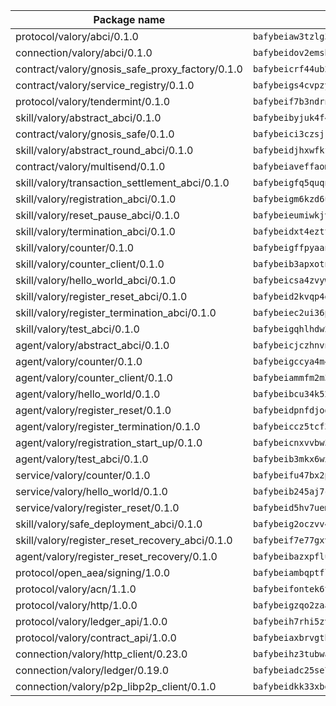 | Package name                                                  | Package hash                                                  |
| ------------------------------------------------------------- | ------------------------------------------------------------- |
| protocol/valory/abci/0.1.0                                    | `bafybeiaw3tzlg3rkvnn5fcufblktmfwngmxugn4yo7pyjp76zz6aqtqcay` |
| connection/valory/abci/0.1.0                                  | `bafybeidov2emsbfxlgfjqpmh6sqs4sed35ybfsmvxsoixtovif5fmrchiq` |
| contract/valory/gnosis_safe_proxy_factory/0.1.0               | `bafybeicrf44ub2kauwxan3zfbdmeqb2ae7xhftwucevr7q42bwho5oqcoa` |
| contract/valory/service_registry/0.1.0                        | `bafybeigs4cvpzyubnyw4cblgzqgkvrkrbpzsexxppcufxvssltxyx3ahua` |
| protocol/valory/tendermint/0.1.0                              | `bafybeif7b3ndrnwunl6s42e2cd6cu5hxruiimz3lwixb3r6um2lsldgldi` |
| skill/valory/abstract_abci/0.1.0                              | `bafybeibyjuk4f47jyytumavyggxddp65afkasvz6for5mikwvvtt547h5m` |
| contract/valory/gnosis_safe/0.1.0                             | `bafybeici3czsjrkeby4j3cppb2syrvmo3fx7ivi2bw3acevo4fzrf7kbui` |
| skill/valory/abstract_round_abci/0.1.0                        | `bafybeidjhxwfkfaxsltiyy5yjcujr7y5bpcabzldbbd7rktxzjtrt552oq` |
| contract/valory/multisend/0.1.0                               | `bafybeiaveffaomsnmsc5hx62o77u7ilma6eipox7m5lrwa56737ektva3i` |
| skill/valory/transaction_settlement_abci/0.1.0                | `bafybeigfq5quqnsdfdv3gatjhqmbm4c4qr345xsxalwt4kii2gwrgcb54m` |
| skill/valory/registration_abci/0.1.0                          | `bafybeigm6kzd6utkb7yl6klxanx7i7azdtrrpx4yzj5qqocpmjudxybjvi` |
| skill/valory/reset_pause_abci/0.1.0                           | `bafybeieumiwkjvkvwdy6c5zhpfrcovrkhjbrr2zp5kkl3nkfh7y76ytkgq` |
| skill/valory/termination_abci/0.1.0                           | `bafybeidxt4ezttocpuegdpbmkwhhcameceie7hnkhhiamiqxxmdqraih2i` |
| skill/valory/counter/0.1.0                                    | `bafybeigffpyaanh3rjvamcq3fh3qqs2k5xtj67aytt742nm4eorgmgkqhy` |
| skill/valory/counter_client/0.1.0                             | `bafybeib3apxotnry7gt6a5q2cesdobjlcb5bjqjuzwnp4f5naozbiyxvja` |
| skill/valory/hello_world_abci/0.1.0                           | `bafybeicsa4zvywvvlmevp5juyinzq6uknoi7ahhpwcc33dvhyehnl3nkbe` |
| skill/valory/register_reset_abci/0.1.0                        | `bafybeid2kvqp4gi5v6alop7gofzr3v32bxo4bvji72kaa3qqwtp5hkqhl4` |
| skill/valory/register_termination_abci/0.1.0                  | `bafybeiec2ui36pgycagykq4xngtqg2qs4qpwdzntekr6mo3l73qgoty3se` |
| skill/valory/test_abci/0.1.0                                  | `bafybeigqhlhdw2ucvvjxu4mwfy5vxipnlmhcr6bwww2oobzfb344brxoau` |
| agent/valory/abstract_abci/0.1.0                              | `bafybeicjczhnvn54x7amlp7mzjw3gj6g2da7kw56n2jwwecndeozega3hi` |
| agent/valory/counter/0.1.0                                    | `bafybeigccya4m44q2u5pgi7jdei5sre54l2ykkw5j3ven3mhifkxpivpyq` |
| agent/valory/counter_client/0.1.0                             | `bafybeiammfm2m3xatutqrn6xxp7tty3bzynqjqwjjiygezvcrbbnrf62o4` |
| agent/valory/hello_world/0.1.0                                | `bafybeibcu34k52nhhhwssczn7v6isnopvv3dsjrr3eque3bxymwughtbm4` |
| agent/valory/register_reset/0.1.0                             | `bafybeidpnfdjodsud5hhopw3em4jun3o6lxbrpbqake7xmsbxsqx2aoiei` |
| agent/valory/register_termination/0.1.0                       | `bafybeiccz5tcf36rkwpr7pxxpwjfpmok5rj7ofgctke22sxxtkitxcrj44` |
| agent/valory/registration_start_up/0.1.0                      | `bafybeicnxvvbw34iybvbsk4onvgttb3tefmwovkz572jvgqimdzsww43hy` |
| agent/valory/test_abci/0.1.0                                  | `bafybeib3mkx6wx4vabl4x2gltjbg7d4qsfom2qk2khtnd6mkw7hes3oeti` |
| service/valory/counter/0.1.0                                  | `bafybeifu47bx2pfunneuudkrdqaogygp3ube5y7xxz6g53xsirm5bktfre` |
| service/valory/hello_world/0.1.0                              | `bafybeib245aj7co2me67cvkqjwobu6qlszfmo7g7hmkgbl3gixczbvw5ue` |
| service/valory/register_reset/0.1.0                           | `bafybeid5hv7ueme6c5ckroqjdufayq3xf5jyofkvbxdjofivfxmlknfohq` |
| skill/valory/safe_deployment_abci/0.1.0                       | `bafybeig2oczvv4h2yqdqbhki2rya6qc7be7bg4fdxdr6ydm3i6ewnsr3cy` |
| skill/valory/register_reset_recovery_abci/0.1.0               | `bafybeif7e77gxvra4mthsyn5zremwkhrhqdqdi52y2b73aehvcjrt5oeim` |
| agent/valory/register_reset_recovery/0.1.0                    | `bafybeibazxpfluwmzubdg272mve2htks6fkfkqkdygho3i255rh5oypl5a` |
| protocol/open_aea/signing/1.0.0                               | `bafybeiambqptflge33eemdhis2whik67hjplfnqwieoa6wblzlaf7vuo44` |
| protocol/valory/acn/1.1.0                                     | `bafybeifontek6tvaecatoauiule3j3id6xoktpjubvuqi3h2jkzqg7zh7a` |
| protocol/valory/http/1.0.0                                    | `bafybeigzqo2zaakcjtzzsm6dh4x73v72xg6ctk6muyp5uq5ueb7y34fbxy` |
| protocol/valory/ledger_api/1.0.0                              | `bafybeih7rhi5zvfvwakx5ifgxsz2cfipeecsh7bm3gnudjxtvhrygpcftq` |
| protocol/valory/contract_api/1.0.0                            | `bafybeiaxbrvgtbdrh4lslskuxyp4awyr4whcx3nqq5yrr6vimzsxg5dy64` |
| connection/valory/http_client/0.23.0                          | `bafybeihz3tubwado7j3wlivndzzuj3c6fdsp4ra5r3nqixn3ufawzo3wii` |
| connection/valory/ledger/0.19.0                               | `bafybeiadc25se7dgnn4mufztwpzdono4xsfs45qknzdqyi3gckn6ccuv44` |
| connection/valory/p2p_libp2p_client/0.1.0                     | `bafybeidkk33xbga54szmitk6uwsi3ef56hbbdbuasltqtiyki34hgfpnxa` |
